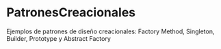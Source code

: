 # PatronesCreacionales
Ejemplos de patrones de diseño creacionales: Factory Method, Singleton, Builder, Prototype y Abstract Factory
